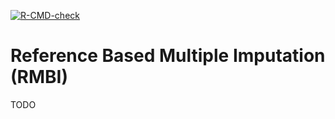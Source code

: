 <!-- badges: start -->
[![R-CMD-check](https://github.com/insightsengineering/rbmi/workflows/R-CMD-check/badge.svg)](https://github.com/insightsengineering/rbmi/actions)
<!-- badges: end -->


# Reference Based Multiple Imputation (RMBI)

TODO



